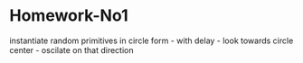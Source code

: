 # Homework-No1
instantiate random primitives in circle form - with delay - look towards circle center - oscilate on that direction
